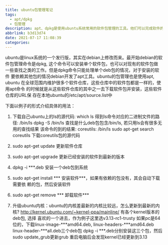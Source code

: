 ```yaml
---
title: ubuntu包管理笔记
tags:
  - apt/dpkg
  - 包管理
description: apt、dpkg是使用ubuntu系统常用的软件包管理的工具。他们可以完成软件的自动 下载和安装。本文介绍他们的一些用法
abbrlink: b3d13d74
date: 2021-07-17 11:08:39
categories:
---
```


 ubuntu是linux系统的一个发行版，其实在debian上修改而来。最开始debian的软
 件包管理命令是dpkg, 这个命令可以安装单个软件包，也可以对现有的软件包做
 一些查找之类的工作。但是dpkg命令只能处理单个deb包的情况，对于安装的软件
 要依赖其他包的情况debian开发了apt工具。ubuntu的包管理也是使用apt, ubuntu
 在全球范围内维护很多个软件仓库，这些仓库中的软件包都是一样的，使用apt命令
 的时候就是从这些软件仓库的其中之一去下载软件包并安装，这些软件仓库的URL保
 存在本地ubuntu的/etc/apt/source.list中
	  
下面以例子的形式介绍具体的用法：

1. 下载自己ubuntu上的ls的源代码:
   which ls 得到ls命令对应的二进制文件的路径: /bin/ls
   dpkg -S /bin/ls 查找是什么deb包包含/bin/ls, 若只用ls会有很多无用的查找结果
                   该命令的到的结果: coreutils: /bin/ls
   sudo apt-get search coreutils 下载coreutils包的源代码

2. sudo apt-get update 更新软件仓库

3. sudo apt-get upgrade 更新已经安装的软件到最新的版本

4. dpkg -i ***.deb 安装一个deb包到系统

5. sudo apt-get install *** 安装软件***，如果有依赖的包没有，其会自动下载需要依
   赖的包，然后安装软件

6. sudo apt-get remove *** 卸载软件***

7. 升级ubuntu内核：ubuntu的内核差最新的内核比较远，怎么更新到最新的内核?
   http://kernel.ubuntu.com/~kernel-ppa/mainline/ 有各个kernel版本的deb包, 选择
   喜欢的一个进去，作为例子这里选v3.13-rc1-trusty
   如果pc是64位的，下载linux-image-***amd64.deb, linux-headers-***amd64.deb
   linux-header-***all.deb三个deb包
   dpkg -i ***.deb分别安装这三个包，然后sudo update_grub更新grub
   重启电脑后会发现kernel已经更新到3.13
